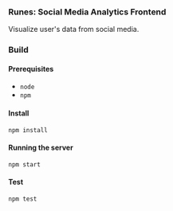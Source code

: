 ### Runes: Social Media Analytics Frontend
Visualize user's data from social media.

### Build
#### Prerequisites
* `node`
* `npm`

#### Install
`npm install`

#### Running the server
`npm start`

#### Test
`npm test`
